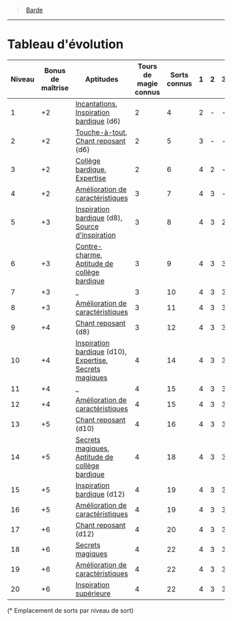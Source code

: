 ﻿---
!ClassEvolutionItem
Name: Tableau d'évolution
Id: bard_hd.md#tableau-dévolution
ParentLink: bard_hd.md#barde
ParentName: Barde
NameLevel: 1
Attributes:
  Name: Tableau d'évolution
  Markdown: >+
    # <!--Name-->Tableau d'évolution<!--/Name-->


    |Niveau|Bonus <!--br-->de <!--br-->maîtrise|Aptitudes|Tours <!--br-->de <!--br-->magie <!--br-->connus|Sorts <!--br-->connus|1|2|3|4|5|6|7|8|9|

    |---|---|---|---|---|---|---|---|---|---|---|---|---|---|

    |1|+2|[Incantations](hd_bard_incantations.md), <!--br-->[Inspiration bardique](hd_bard_inspiration_bardique.md) (d6)|2|4|2|-|-|-|-|-|-|-|-|

    |2|+2|[Touche-à-tout](hd_bard_touche_a_tout.md), <!--br-->[Chant reposant](hd_bard_chant_reposant.md) (d6)|2|5|3|-|-|-|-|-|-|-|-|

    |3|+2|[Collège bardique](hd_bard_college_bardique.md), <!--br-->[Expertise](hd_bard_expertise.md)|2|6|4|2|-|-|-|-|-|-|-|

    |4|+2|[Amélioration de <!--br-->caractéristiques](hd_bard_amelioration_de_caracteristiques.md)|3|7|4|3|-|-|-|-|-|-|-|

    |5|+3|[Inspiration bardique](hd_bard_inspiration_bardique.md) (d8), <!--br-->[Source d'inspiration](hd_bard_source_dinspiration.md)|3|8|4|3|2|-|-|-|-|-|-|

    |6|+3|[Contre-charme](hd_bard_contre_charme.md), <!--br-->[Aptitude de <!--br-->collège bardique](hd_bard_college_bardique.md)|3|9|4|3|3|-|-|-|-|-|-|

    |7|+3|_|3|10|4|3|3|1|-|-|-|-|-|

    |8|+3|[Amélioration de <!--br-->caractéristiques](hd_bard_amelioration_de_caracteristiques.md)|3|11|4|3|3|2|-|-|-|-|-|

    |9|+4|[Chant reposant](hd_bard_chant_reposant.md) (d8)|3|12|4|3|3|3|1|-|-|-|-|

    |10|+4|[Inspiration bardique](hd_bard_inspiration_bardique.md) (d10), <!--br-->[Expertise](hd_bard_expertise.md), <!--br-->[Secrets magiques](hd_bard_secrets_magiques.md)|4|14|4|3|3|3|2|-|-|-|-|

    |11|+4|_|4|15|4|3|3|3|2|1|-|-|-|

    |12|+4|[Amélioration de <!--br-->caractéristiques](hd_bard_amelioration_de_caracteristiques.md)|4|15|4|3|3|3|2|1|-|-|-|

    |13|+5|[Chant reposant](hd_bard_chant_reposant.md) (d10)|4|16|4|3|3|3|2|1|1|-|-|

    |14|+5|[Secrets magiques](hd_bard_secrets_magiques.md), <!--br-->[Aptitude de <!--br-->collège bardique](hd_bard_college_bardique.md)|4|18|4|3|3|3|2|1|1|-|-|

    |15|+5|[Inspiration bardique](hd_bard_inspiration_bardique.md) (d12)|4|19|4|3|3|3|2|1|1|1|-|

    |16|+5|[Amélioration de <!--br-->caractéristiques](hd_bard_amelioration_de_caracteristiques.md)|4|19|4|3|3|3|2|1|1|1|-|

    |17|+6|[Chant reposant](hd_bard_chant_reposant.md) (d12)|4|20|4|3|3|3|2|1|1|1|1|

    |18|+6|[Secrets magiques](hd_bard_secrets_magiques.md)|4|22|4|3|3|3|3|1|1|1|1|

    |19|+6|[Amélioration de <!--br-->caractéristiques](hd_bard_amelioration_de_caracteristiques.md)|4|22|4|3|3|3|3|2|1|1|1|

    |20|+6|[Inspiration supérieure](hd_bard_inspiration_superieure.md)|4|22|4|3|3|3|3|2|2|1|1|


    (* Emplacement de sorts par niveau de sort)

AttributesDictionary: >+
  Name: Tableau d'évolution

  Markdown: >+

    # <!--Name-->Tableau d'évolution<!--/Name-->





    |Niveau|Bonus <!--br-->de <!--br-->maîtrise|Aptitudes|Tours <!--br-->de <!--br-->magie <!--br-->connus|Sorts <!--br-->connus|1|2|3|4|5|6|7|8|9|



    |---|---|---|---|---|---|---|---|---|---|---|---|---|---|



    |1|+2|[Incantations](hd_bard_incantations.md), <!--br-->[Inspiration bardique](hd_bard_inspiration_bardique.md) (d6)|2|4|2|-|-|-|-|-|-|-|-|



    |2|+2|[Touche-à-tout](hd_bard_touche_a_tout.md), <!--br-->[Chant reposant](hd_bard_chant_reposant.md) (d6)|2|5|3|-|-|-|-|-|-|-|-|



    |3|+2|[Collège bardique](hd_bard_college_bardique.md), <!--br-->[Expertise](hd_bard_expertise.md)|2|6|4|2|-|-|-|-|-|-|-|



    |4|+2|[Amélioration de <!--br-->caractéristiques](hd_bard_amelioration_de_caracteristiques.md)|3|7|4|3|-|-|-|-|-|-|-|



    |5|+3|[Inspiration bardique](hd_bard_inspiration_bardique.md) (d8), <!--br-->[Source d'inspiration](hd_bard_source_dinspiration.md)|3|8|4|3|2|-|-|-|-|-|-|



    |6|+3|[Contre-charme](hd_bard_contre_charme.md), <!--br-->[Aptitude de <!--br-->collège bardique](hd_bard_college_bardique.md)|3|9|4|3|3|-|-|-|-|-|-|



    |7|+3|_|3|10|4|3|3|1|-|-|-|-|-|



    |8|+3|[Amélioration de <!--br-->caractéristiques](hd_bard_amelioration_de_caracteristiques.md)|3|11|4|3|3|2|-|-|-|-|-|



    |9|+4|[Chant reposant](hd_bard_chant_reposant.md) (d8)|3|12|4|3|3|3|1|-|-|-|-|



    |10|+4|[Inspiration bardique](hd_bard_inspiration_bardique.md) (d10), <!--br-->[Expertise](hd_bard_expertise.md), <!--br-->[Secrets magiques](hd_bard_secrets_magiques.md)|4|14|4|3|3|3|2|-|-|-|-|



    |11|+4|_|4|15|4|3|3|3|2|1|-|-|-|



    |12|+4|[Amélioration de <!--br-->caractéristiques](hd_bard_amelioration_de_caracteristiques.md)|4|15|4|3|3|3|2|1|-|-|-|



    |13|+5|[Chant reposant](hd_bard_chant_reposant.md) (d10)|4|16|4|3|3|3|2|1|1|-|-|



    |14|+5|[Secrets magiques](hd_bard_secrets_magiques.md), <!--br-->[Aptitude de <!--br-->collège bardique](hd_bard_college_bardique.md)|4|18|4|3|3|3|2|1|1|-|-|



    |15|+5|[Inspiration bardique](hd_bard_inspiration_bardique.md) (d12)|4|19|4|3|3|3|2|1|1|1|-|



    |16|+5|[Amélioration de <!--br-->caractéristiques](hd_bard_amelioration_de_caracteristiques.md)|4|19|4|3|3|3|2|1|1|1|-|



    |17|+6|[Chant reposant](hd_bard_chant_reposant.md) (d12)|4|20|4|3|3|3|2|1|1|1|1|



    |18|+6|[Secrets magiques](hd_bard_secrets_magiques.md)|4|22|4|3|3|3|3|1|1|1|1|



    |19|+6|[Amélioration de <!--br-->caractéristiques](hd_bard_amelioration_de_caracteristiques.md)|4|22|4|3|3|3|3|2|1|1|1|



    |20|+6|[Inspiration supérieure](hd_bard_inspiration_superieure.md)|4|22|4|3|3|3|3|2|2|1|1|





    (* Emplacement de sorts par niveau de sort)



---
> [Barde](hd_bard.md)

---

# Tableau d'évolution

|Niveau|Bonus de maîtrise|Aptitudes|Tours de magie connus|Sorts connus|1|2|3|4|5|6|7|8|9|
|---|---|---|---|---|---|---|---|---|---|---|---|---|---|
|1|+2|[Incantations](hd_bard_incantations.md), [Inspiration bardique](hd_bard_inspiration_bardique.md) (d6)|2|4|2|-|-|-|-|-|-|-|-|
|2|+2|[Touche-à-tout](hd_bard_touche_a_tout.md), [Chant reposant](hd_bard_chant_reposant.md) (d6)|2|5|3|-|-|-|-|-|-|-|-|
|3|+2|[Collège bardique](hd_bard_college_bardique.md), [Expertise](hd_bard_expertise.md)|2|6|4|2|-|-|-|-|-|-|-|
|4|+2|[Amélioration de caractéristiques](hd_bard_amelioration_de_caracteristiques.md)|3|7|4|3|-|-|-|-|-|-|-|
|5|+3|[Inspiration bardique](hd_bard_inspiration_bardique.md) (d8), [Source d'inspiration](hd_bard_source_dinspiration.md)|3|8|4|3|2|-|-|-|-|-|-|
|6|+3|[Contre-charme](hd_bard_contre_charme.md), [Aptitude de collège bardique](hd_bard_college_bardique.md)|3|9|4|3|3|-|-|-|-|-|-|
|7|+3|_|3|10|4|3|3|1|-|-|-|-|-|
|8|+3|[Amélioration de caractéristiques](hd_bard_amelioration_de_caracteristiques.md)|3|11|4|3|3|2|-|-|-|-|-|
|9|+4|[Chant reposant](hd_bard_chant_reposant.md) (d8)|3|12|4|3|3|3|1|-|-|-|-|
|10|+4|[Inspiration bardique](hd_bard_inspiration_bardique.md) (d10), [Expertise](hd_bard_expertise.md), [Secrets magiques](hd_bard_secrets_magiques.md)|4|14|4|3|3|3|2|-|-|-|-|
|11|+4|_|4|15|4|3|3|3|2|1|-|-|-|
|12|+4|[Amélioration de caractéristiques](hd_bard_amelioration_de_caracteristiques.md)|4|15|4|3|3|3|2|1|-|-|-|
|13|+5|[Chant reposant](hd_bard_chant_reposant.md) (d10)|4|16|4|3|3|3|2|1|1|-|-|
|14|+5|[Secrets magiques](hd_bard_secrets_magiques.md), [Aptitude de collège bardique](hd_bard_college_bardique.md)|4|18|4|3|3|3|2|1|1|-|-|
|15|+5|[Inspiration bardique](hd_bard_inspiration_bardique.md) (d12)|4|19|4|3|3|3|2|1|1|1|-|
|16|+5|[Amélioration de caractéristiques](hd_bard_amelioration_de_caracteristiques.md)|4|19|4|3|3|3|2|1|1|1|-|
|17|+6|[Chant reposant](hd_bard_chant_reposant.md) (d12)|4|20|4|3|3|3|2|1|1|1|1|
|18|+6|[Secrets magiques](hd_bard_secrets_magiques.md)|4|22|4|3|3|3|3|1|1|1|1|
|19|+6|[Amélioration de caractéristiques](hd_bard_amelioration_de_caracteristiques.md)|4|22|4|3|3|3|3|2|1|1|1|
|20|+6|[Inspiration supérieure](hd_bard_inspiration_superieure.md)|4|22|4|3|3|3|3|2|2|1|1|

(* Emplacement de sorts par niveau de sort)

